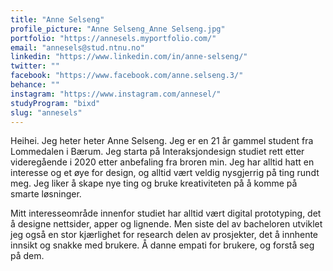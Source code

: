 ```yaml
---
title: "Anne Selseng"
profile_picture: "Anne Selseng_Anne Selseng.jpg"
portfolio: "https://annesels.myportfolio.com/"
email: "annesels@stud.ntnu.no"
linkedin: "https://www.linkedin.com/in/anne-selseng/"
twitter: ""
facebook: "https://www.facebook.com/anne.selseng.3/"
behance: ""
instagram: "https://www.instagram.com/annesel/"
studyProgram: "bixd"
slug: "annesels"
---
```


Heihei. Jeg heter heter Anne Selseng. Jeg er en 21 år gammel student fra Lommedalen i Bærum. Jeg starta på Interaksjondesign studiet rett etter videregående i 2020 etter anbefaling fra broren min. Jeg har alltid hatt en interesse og et øye for design, og alltid vært veldig nysgjerrig på ting rundt meg. Jeg liker å skape nye ting og bruke kreativiteten på å komme på smarte løsninger. 

Mitt interesseområde innenfor studiet har alltid vært digital prototyping, det å designe nettsider, apper og lignende. Men siste del av bacheloren utviklet jeg også en stor kjærlighet for research delen av prosjekter, det å innhente innsikt og snakke med brukere. Å danne empati for brukere, og forstå seg på dem.

